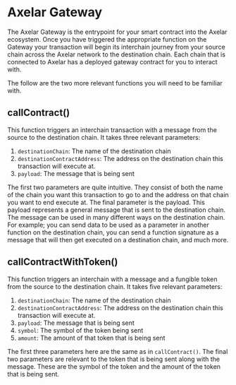 # Axelar Gateway

The Axelar Gateway is the entrypoint for your smart contract into the Axelar ecosystem. Once you have triggered the appropriate function on the Gateway your transaction will begin its interchain journey from your source chain across the Axelar network to the destination chain. Each chain that is connected to Axelar has a deployed gateway contract for you to interact with.

The follow are the two more relevant functions you will need to be familiar with.

## callContract()

This function triggers an interchain transaction with a message from the source to the destination chain. It takes three relevant parameters:

1. `destinationChain`: The name of the destination chain
2. `destinationContractAddress`: The address on the destination chain this transaction will execute at.
3. `payload`: The message that is being sent

The first two parameters are quite intuitive. They consist of both the name of the chain you want this transaction to go to and the address on that chain you want to end execute at. The final parameter is the payload. This payload represents a general message that is sent to the destination chain. The message can be used in many different ways on the destination chain. For example; you can send data to be used as a parameter in another function on the destination chain, you can send a function signature as a message that will then get executed on a destination chain, and much more.

## callContractWithToken()

This function triggers an interchain with a message and a fungible token from the source to the destination chain. It takes five relevant parameters:

1. `destinationChain`: The name of the destination chain
2. `destinationContractAddress`: The address on the destination chain this transaction will execute at.
3. `payload`: The message that is being sent
4. `symbol`: The symbol of the token being sent
5. `amount`: The amount of that token that is being sent

The first three parameters here are the same as in `callContract()`. The final two parameters are relevant to the token that is being sent along with the message. These are the symbol of the token and the amount of the token that is being sent.
